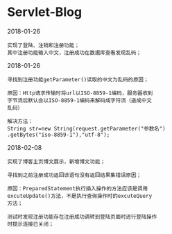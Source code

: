 # Servlet-Blog

2018-01-26    
	
	实现了登陆、注销和注册功能；
	其中注册功能输入中文，注册成功在数据库查看发现乱码；
              
2018-01-26    
	
	寻找到注册功能getParameter()读取的中文为乱码的原因；

	原因：Http请求传输时将url以ISO-8859-1编码，服务器收到
	字节流后默认会以ISO-8859-1编码来解码成字符流（造成中文
	乱码）

	解决方法：
	String str=new String(request.getParameter("参数名")
	.getBytes("iso-8859-1"),"utf-8");
2018-02-08    

	实现了博客主页博文展示，新增博文功能；
                    
	寻找到之前注册成功返回该语句没有返回结果集错误原因；

	原因：PreparedStatement执行插入操作的方法应该是调用
	excuteUpdate()方法，不是执行查询操作时的excuteQuery
	方法；
	
	测试时发现注册功能存在注册成功调转到登陆页面时进行登陆操作
	时提示连接已关闭；

